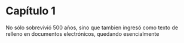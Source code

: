 # Capítulo 1
No sólo sobrevivió 500 años, sino que tambien ingresó como texto
de relleno en documentos electrónicos, quedando esencialmente 